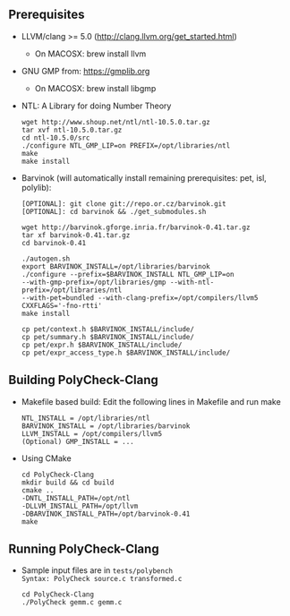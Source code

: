 
Prerequisites
--------------

- LLVM/clang >= 5.0 (http://clang.llvm.org/get_started.html)
    - On MACOSX: brew install llvm

- GNU GMP from: https://gmplib.org
    - On MACOSX: brew install libgmp

- NTL: A Library for doing Number Theory
    ```
    wget http://www.shoup.net/ntl/ntl-10.5.0.tar.gz
    tar xvf ntl-10.5.0.tar.gz
    cd ntl-10.5.0/src
    ./configure NTL_GMP_LIP=on PREFIX=/opt/libraries/ntl
    make
    make install
    ```

- Barvinok (will automatically install remaining prerequisites: pet, isl, polylib):
    ```
    [OPTIONAL]: git clone git://repo.or.cz/barvinok.git
    [OPTIONAL]: cd barvinok && ./get_submodules.sh

    wget http://barvinok.gforge.inria.fr/barvinok-0.41.tar.gz
    tar xf barvinok-0.41.tar.gz
    cd barvinok-0.41
    
    ./autogen.sh
    export BARVINOK_INSTALL=/opt/libraries/barvinok
    ./configure --prefix=$BARVINOK_INSTALL NTL_GMP_LIP=on 
    --with-gmp-prefix=/opt/libraries/gmp --with-ntl-prefix=/opt/libraries/ntl
    --with-pet=bundled --with-clang-prefix=/opt/compilers/llvm5 CXXFLAGS='-fno-rtti'
    make install

    cp pet/context.h $BARVINOK_INSTALL/include/
    cp pet/summary.h $BARVINOK_INSTALL/include/
    cp pet/expr.h $BARVINOK_INSTALL/include/
    cp pet/expr_access_type.h $BARVINOK_INSTALL/include/
  ```

Building PolyCheck-Clang  
------------------------
   
- Makefile based build: Edit the following lines in Makefile and run make  
    ```
    NTL_INSTALL = /opt/libraries/ntl  
    BARVINOK_INSTALL = /opt/libraries/barvinok  
    LLVM_INSTALL = /opt/compilers/llvm5
    (Optional) GMP_INSTALL = ...
    ```

- Using CMake
  	```
	cd PolyCheck-Clang
	mkdir build && cd build
	cmake .. 
    -DNTL_INSTALL_PATH=/opt/ntl 
    -DLLVM_INSTALL_PATH=/opt/llvm
    -DBARVINOK_INSTALL_PATH=/opt/barvinok-0.41 
	make
	```

Running PolyCheck-Clang
-----------------------
- Sample input files are in `tests/polybench`  
	`Syntax: PolyCheck source.c transformed.c`
    ```	
	cd PolyCheck-Clang
    ./PolyCheck gemm.c gemm.c
    ```
